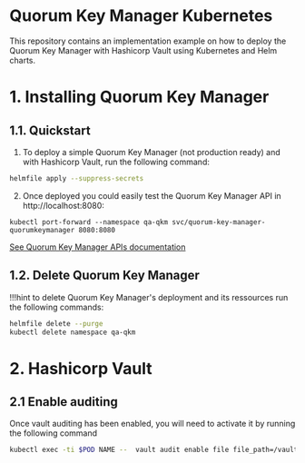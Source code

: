 # Quorum Key Manager Kubernetes

This repository contains an implementation example on how to deploy the Quorum Key Manager with Hashicorp Vault using Kubernetes and Helm charts.

# 1. Installing Quorum Key Manager

## 1.1. Quickstart

1. To deploy a simple Quorum Key Manager (not production ready) and with Hashicorp Vault, run the following command:

```bash
helmfile apply --suppress-secrets
```

2. Once deployed you could easily test the Quorum Key Manager API in http://localhost:8080:

```
kubectl port-forward --namespace qa-qkm svc/quorum-key-manager-quorumkeymanager 8080:8080
```

[See Quorum Key Manager APIs documentation](https://consensys.github.io/quorum-key-manager)

## 1.2. Delete Quorum Key Manager
!!!hint
  to delete Quorum Key Manager's deployment and its ressources run the following commands:

```bash
helmfile delete --purge
kubectl delete namespace qa-qkm
```
# 2. Hashicorp Vault

## 2.1 Enable auditing

Once vault auditing has been enabled, you will need to activate it by running the following command

```bash
kubectl exec -ti $POD NAME --  vault audit enable file file_path=/vault/audit/vault_audit.log
```